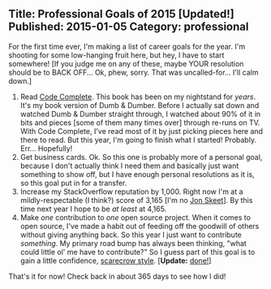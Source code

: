 ﻿Title: Professional Goals of 2015 [Updated!]
Published: 2015-01-05
Category: professional
---
For the first time ever, I'm making a list of career goals for the year. I'm shooting for some low-hanging fruit here, but hey, I have to start somewhere! [If you judge me on any of these, maybe YOUR resolution should be to BACK OFF... Ok, phew, sorry. That was uncalled-for... I'll calm down.]

1. Read [Code Complete](http://www.amazon.com/gp/product/0735619670/ref=as_li_tl?ie=UTF8&amp;camp=1789&amp;creative=390957&amp;linkCode=as2). This book has been on my nightstand for _years_. It's my book version of Dumb &amp; Dumber. Before I actually sat down and watched Dumb &amp; Dumber straight through, I watched about 90% of it in bits and pieces [some of them many times over] through re-runs on TV. With Code Complete, I've read most of it by just picking pieces here and there to read. But this year, I'm going to finish what I started! Probably. Err... Hopefully!
2. Get business cards. Ok. So this one is probably more of a personal goal, because I don't actually think I need them and basically just want something to show off, but I have enough personal resolutions as it is, so this goal put in for a transfer.
3. Increase my StackOverflow reputation by 1,000. Right now I'm at a mildly-respectable (I think?) score of 3,165 [I'm no&nbsp;[Jon Skeet](http://stackoverflow.com/users/22656/jon-skeet)]. By this time next year I hope to be _at least_&nbsp;at 4,165.
4. Make _one_&nbsp;contribution to _one_&nbsp;open source project. When it comes to open source, I've made a habit out of feeding off the goodwill of others without giving anything back. So this year I just want to contribute _something_.&nbsp;My primary road bump has always been thinking, "what could little ol' me have to contribute?" So I guess part of this goal is to gain a little confidence, [scarecrow style](http://m5.paperblog.com/i/30/301926/fabulous-filmic-fashion-friday-the-wizard-of--L-zQOisU.jpeg). [**Update:** [done!](https://github.com/finnsson/pagerjs/pull/210)]

That's it for now! Check back in about 365 days to see how I did!